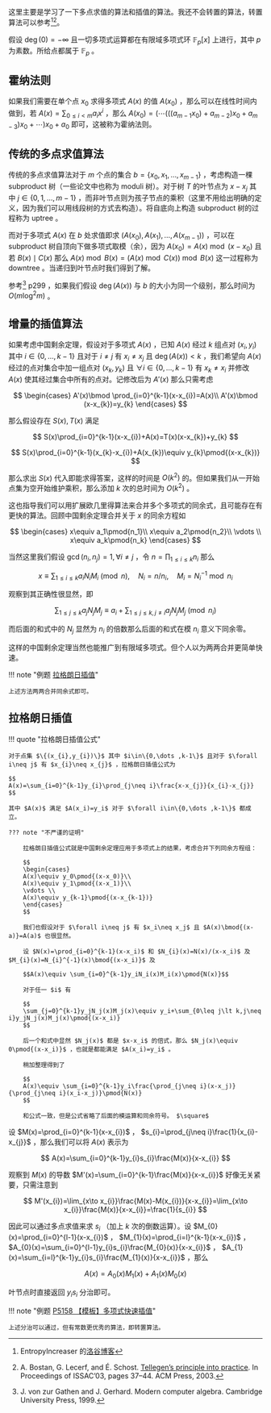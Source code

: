 这里主要是学习了一下多点求值的算法和插值的算法。我还不会转置的算法，转置算法可以参考[^2][^3]。

假设 $\deg(0)=-\infty$ 且一切多项式运算都在有限域多项式环 $\mathbb{F}_p[x]$ 上进行，其中 $p$ 为素数。所给点都属于 $\mathbb{F}_{p}$ 。

## 霍纳法则

如果我们需要在单个点 $x_{0}$ 求得多项式 $A(x)$ 的值 $A(x_{0})$ ，那么可以在线性时间内做到，若 $A(x)=\sum_{0\leq i\lt m}a_{i}x^{i}$ ，那么 $A(x_{0})=(\cdots (((a_{m-1}x_{0})+a_{m-2})x_{0}+a_{m-3})x_{0}+\cdots )x_{0}+a_{0}$ 即可，这被称为霍纳法则。

## 传统的多点求值算法

传统的多点求值算法对于 $m$ 个点的集合 $b=\{x_{0},x_{1},\dots ,x_{m-1}\}$ ，考虑构造一棵 subproduct 树（一些论文中也称为 moduli 树）。对于树 $T$ 的叶节点为 $x-x_{j}$ 其中 $j\in\{0,1,\dots, m-1\}$ ，而非叶节点则为孩子节点的乘积（这里不用给出明确的定义，因为我们可以用线段树的方式去构造）。将自底向上构造 subproduct 树的过程称为 uptree 。

而对于多项式 $A(x)$ 在 $b$ 处求值即求 $(A(x_{0}),A(x_{1}),\dots ,A(x_{m-1}))$ ，可以在 subproduct 树自顶向下做多项式取模（余），因为 $A(x_{0})=A(x)\bmod (x-x_{0})$ 且若 $B(x)\mid C(x)$ 那么 $A(x)\bmod B(x)=(A(x)\bmod C(x))\bmod B(x)$ 这一过程称为 downtree 。当递归到叶节点时我们得到了解。

参考[^1] p299 ，如果我们假设 $\deg(A(x))$ 与 $b$ 的大小为同一个级别，那么时间为 $O(m\log^2m)$ 。

## 增量的插值算法

如果考虑中国剩余定理，假设对于多项式 $A(x)$ ，已知 $A(x)$ 经过 $k$ 组点对 $(x_{i},y_{i})$ 其中 $i\in\{0,\dots ,k-1\}$ 且对于 $i\neq j$ 有 $x_{i}\neq x_{j}$ 且 $\deg(A(x))\lt k$ ，我们希望向 $A(x)$ 经过的点对集合中加一组点对 $(x_{k},y_{k})$ 且 $\forall i\in\{0,\dots ,k-1\}$ 有 $x_{k}\neq x_{i}$ 并修改 $A(x)$ 使其经过集合中所有的点对。记修改后为 $A'(x)$ 那么只需考虑

$$
\begin{cases}
A'(x)\bmod \prod_{i=0}^{k-1}(x-x_{i})=A(x)\\
A'(x)\bmod (x-x_{k})=y_{k}
\end{cases}
$$

那么假设存在 $S(x),T(x)$ 满足

$$
S(x)\prod_{i=0}^{k-1}(x-x_{i})+A(x)=T(x)(x-x_{k})+y_{k}
$$

$$
S(x)\prod_{i=0}^{k-1}(x_{k}-x_{i})+A(x_{k})\equiv y_{k}\pmod{(x-x_{k})}
$$

那么求出 $S(x)$ 代入即能求得答案，这样的时间是 $O(k^{2})$ 的。但如果我们从一开始点集为空开始维护乘积，那么添加 $k$ 次的总时间为 $O(k^{2})$ 。

这也指导我们可以用扩展欧几里得算法来合并多个多项式的同余式，且可能存在有更快的算法。回顾中国剩余定理合并关于 $x$ 的同余方程如

$$
\begin{cases}
x\equiv a_1\pmod{n_1}\\
x\equiv a_2\pmod{n_2}\\
\vdots \\
x\equiv a_k\pmod{n_k}
\end{cases}
$$

当然这里我们假设 $\gcd(n_i,n_j)=1,\forall i\neq j$ ，令 $n=\prod_{1\leq i\leq k}n_i$ 那么

$$
x\equiv \sum_{1\leq i\leq k}a_iN_iM_i\pmod{n},\quad N_i=n/n_i,\quad M_i=N_i^{-1}\bmod{n_i}
$$

观察到其正确性很显然，即

$$
\sum_{1\leq j\leq k}a_jN_jM_j\equiv a_i+\sum_{1\leq j\leq k,j\neq i}a_jN_jM_j\pmod{n_i}
$$

而后面的和式中的 $N_j$ 显然为 $n_i$ 的倍数那么后面的和式在模 $n_i$ 意义下同余零。

这样的中国剩余定理当然也能推广到有限域多项式。但个人以为两两合并更简单快速。

!!! note "例题 [拉格朗日插值](https://loj.ac/p/165)"

    上述方法两两合并同余式即可。

## 拉格朗日插值

!!! quote "拉格朗日插值公式"

    对于点集 $\{(x_{i},y_{i})\}$ 其中 $i\in\{0,\dots ,k-1\}$ 且对于 $\forall i\neq j$ 有 $x_{i}\neq x_{j}$ ，拉格朗日插值公式为

    $$
    A(x)=\sum_{i=0}^{k-1}y_{i}\prod_{j\neq i}\frac{x-x_{j}}{x_{i}-x_{j}}
    $$

    其中 $A(x)$ 满足 $A(x_i)=y_i$ 对于 $\forall i\in\{0,\dots ,k-1\}$ 都成立。

    ??? note "不严谨的证明"

        拉格朗日插值公式就是中国剩余定理应用于多项式上的结果，考虑合并下列同余方程组：

        $$
        \begin{cases}
        A(x)\equiv y_0\pmod{(x-x_0)}\\
        A(x)\equiv y_1\pmod{(x-x_1)}\\
        \vdots \\
        A(x)\equiv y_{k-1}\pmod{(x-x_{k-1})}
        \end{cases}
        $$

        我们也假设对于 $\forall i\neq j$ 有 $x_i\neq x_j$ 且 $A(x)\bmod{(x-a)}=A(a)$ 也很显然。

        设 $N(x)=\prod_{i=0}^{k-1}(x-x_i)$ 和 $N_{i}(x)=N(x)/(x-x_i)$ 及 $M_{i}(x)=N_{i}^{-1}(x)\bmod{(x-x_i)}$ 及

        $$A(x)\equiv \sum_{i=0}^{k-1}y_iN_i(x)M_i(x)\pmod{N(x)}$$

        对于任一 $i$ 有

        $$
        \sum_{j=0}^{k-1}y_jN_j(x)M_j(x)\equiv y_i+\sum_{0\leq j\lt k,j\neq i}y_jN_j(x)M_j(x)\pmod{(x-x_i)}
        $$

        后一个和式中显然 $N_j(x)$ 都是 $x-x_i$ 的倍式，那么 $N_j(x)\equiv 0\pmod{(x-x_i)}$ ，也就是都能满足 $A(x_i)=y_i$ 。

        稍加整理得到了

        $$
        A(x)\equiv \sum_{i=0}^{k-1}y_i\frac{\prod_{j\neq i}(x-x_j)}{\prod_{j\neq i}(x_i-x_j)}\pmod{N(x)}
        $$

        和公式一致，但是公式省略了后面的模运算和同余符号。 $\square$

设 $M(x)=\prod_{i=0}^{k-1}(x-x_{i})$ ， $s_{i}=\prod_{j\neq i}\frac{1}{x_{i}-x_{j}}$ ，那么我们可以将 $A(x)$ 表示为

$$
A(x)=\sum_{i=0}^{k-1}y_{i}s_{i}\frac{M(x)}{x-x_{i}}
$$

观察到 $M(x)$ 的导数 $M'(x)=\sum_{i=0}^{k-1}\frac{M(x)}{x-x_{i}}$ 好像无关紧要，只需注意到

$$
M'(x_{i})=\lim_{x\to x_{i}}\frac{M(x)-M(x_{i})}{x-x_{i}}=\lim_{x\to x_{i}}\frac{M(x)}{x-x_{i}}=\frac{1}{s_{i}}
$$

因此可以通过多点求值来求 $s_{i}$ （加上 $k$ 次的倒数运算）。设 $M_{0}(x)=\prod_{i=0}^{l-1}(x-x_{i})$ ， $M_{1}(x)=\prod_{i=l}^{k-1}(x-x_{i})$  ， $A_{0}(x)=\sum_{i=0}^{l-1}y_{i}s_{i}\frac{M_{0}(x)}{x-x_{i}}$ ， $A_{1}(x)=\sum_{i=l}^{k-1}y_{i}s_{i}\frac{M_{1}(x)}{x-x_{i}}$ ，那么

$$
A(x)=A_{0}(x)M_{1}(x)+A_{1}(x)M_{0}(x)
$$

叶节点时直接返回 $y_{i}s_{i}$ 分治即可。

!!! note "例题 [P5158 【模板】多项式快速插值](https://www.luogu.com.cn/problem/P5158)"

    上述分治可以通过，但有常数更优秀的算法，即转置算法。

[^1]: J. von zur Gathen and J. Gerhard. Modern computer algebra. Cambridge University Press, 1999.
[^2]: EntropyIncreaser 的[洛谷博客](https://www.luogu.com.cn/blog/EntropyIncreaser/solution-p5050)
[^3]: A. Bostan, G. Lecerf, and É. Schost. [Tellegen’s principle into practice](https://specfun.inria.fr/bostan/publications/BoLeSc03.pdf). In Proceedings of ISSAC’03, pages 37–44. ACM Press, 2003.